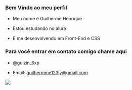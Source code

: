 ### Bem Vindo ao meu perfil 

- Meu nome é Guilherme Henrique

- Estou estudando no alura

- E me desenvolvendo em Front-End e CSS

### Para você entrar em contato comigo chame aqui
- @guizin_6xp

- Email: guilhermme123jy@gmail.com

 ![](https://media1.tenor.com/m/BWk4_NBCmtgAAAAC/one-piece.gif)

